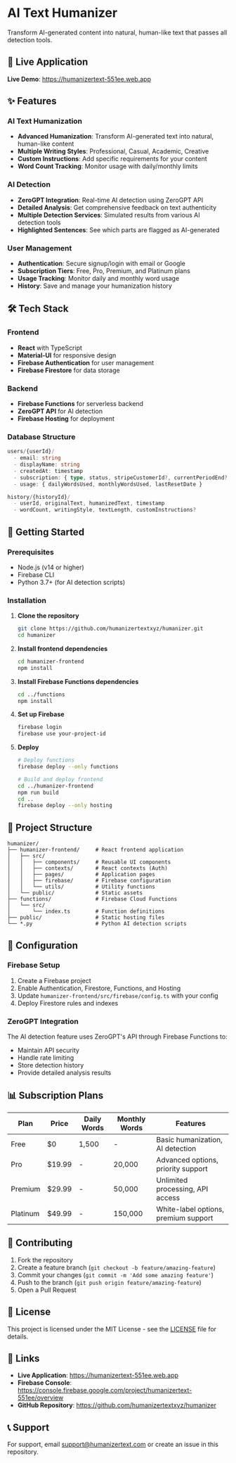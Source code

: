 # AI Text Humanizer

Transform AI-generated content into natural, human-like text that passes all detection tools.

## 🚀 Live Application

**Live Demo**: https://humanizertext-551ee.web.app

## ✨ Features

### AI Text Humanization
- **Advanced Humanization**: Transform AI-generated text into natural, human-like content
- **Multiple Writing Styles**: Professional, Casual, Academic, Creative
- **Custom Instructions**: Add specific requirements for your content
- **Word Count Tracking**: Monitor usage with daily/monthly limits

### AI Detection
- **ZeroGPT Integration**: Real-time AI detection using ZeroGPT API
- **Detailed Analysis**: Get comprehensive feedback on text authenticity
- **Multiple Detection Services**: Simulated results from various AI detection tools
- **Highlighted Sentences**: See which parts are flagged as AI-generated

### User Management
- **Authentication**: Secure signup/login with email or Google
- **Subscription Tiers**: Free, Pro, Premium, and Platinum plans
- **Usage Tracking**: Monitor daily and monthly word usage
- **History**: Save and manage your humanization history

## 🛠️ Tech Stack

### Frontend
- **React** with TypeScript
- **Material-UI** for responsive design
- **Firebase Authentication** for user management
- **Firebase Firestore** for data storage

### Backend
- **Firebase Functions** for serverless backend
- **ZeroGPT API** for AI detection
- **Firebase Hosting** for deployment

### Database Structure
```typescript
users/{userId}/
  - email: string
  - displayName: string
  - createdAt: timestamp
  - subscription: { type, status, stripeCustomerId?, currentPeriodEnd? }
  - usage: { dailyWordsUsed, monthlyWordsUsed, lastResetDate }

history/{historyId}/
  - userId, originalText, humanizedText, timestamp
  - wordCount, writingStyle, textLength, customInstructions?
```

## 🚀 Getting Started

### Prerequisites
- Node.js (v14 or higher)
- Firebase CLI
- Python 3.7+ (for AI detection scripts)

### Installation

1. **Clone the repository**
   ```bash
   git clone https://github.com/humanizertextxyz/humanizer.git
   cd humanizer
   ```

2. **Install frontend dependencies**
   ```bash
   cd humanizer-frontend
   npm install
   ```

3. **Install Firebase Functions dependencies**
   ```bash
   cd ../functions
   npm install
   ```

4. **Set up Firebase**
   ```bash
   firebase login
   firebase use your-project-id
   ```

5. **Deploy**
   ```bash
   # Deploy functions
   firebase deploy --only functions
   
   # Build and deploy frontend
   cd ../humanizer-frontend
   npm run build
   cd ..
   firebase deploy --only hosting
   ```

## 📁 Project Structure

```
humanizer/
├── humanizer-frontend/     # React frontend application
│   ├── src/
│   │   ├── components/     # Reusable UI components
│   │   ├── contexts/       # React contexts (Auth)
│   │   ├── pages/          # Application pages
│   │   ├── firebase/       # Firebase configuration
│   │   └── utils/          # Utility functions
│   └── public/             # Static assets
├── functions/              # Firebase Cloud Functions
│   └── src/
│       └── index.ts        # Function definitions
├── public/                 # Static hosting files
└── *.py                    # Python AI detection scripts
```

## 🔧 Configuration

### Firebase Setup
1. Create a Firebase project
2. Enable Authentication, Firestore, Functions, and Hosting
3. Update `humanizer-frontend/src/firebase/config.ts` with your config
4. Deploy Firestore rules and indexes

### ZeroGPT Integration
The AI detection feature uses ZeroGPT's API through Firebase Functions to:
- Maintain API security
- Handle rate limiting
- Store detection history
- Provide detailed analysis results

## 📊 Subscription Plans

| Plan | Price | Daily Words | Monthly Words | Features |
|------|-------|-------------|---------------|----------|
| Free | $0 | 1,500 | - | Basic humanization, AI detection |
| Pro | $19.99 | - | 20,000 | Advanced options, priority support |
| Premium | $29.99 | - | 50,000 | Unlimited processing, API access |
| Platinum | $49.99 | - | 150,000 | White-label options, premium support |

## 🤝 Contributing

1. Fork the repository
2. Create a feature branch (`git checkout -b feature/amazing-feature`)
3. Commit your changes (`git commit -m 'Add some amazing feature'`)
4. Push to the branch (`git push origin feature/amazing-feature`)
5. Open a Pull Request

## 📄 License

This project is licensed under the MIT License - see the [LICENSE](LICENSE) file for details.

## 🔗 Links

- **Live Application**: https://humanizertext-551ee.web.app
- **Firebase Console**: https://console.firebase.google.com/project/humanizertext-551ee/overview
- **GitHub Repository**: https://github.com/humanizertextxyz/humanizer

## 📞 Support

For support, email support@humanizertext.com or create an issue in this repository.
